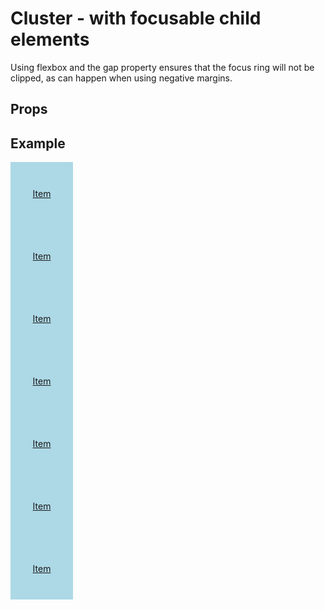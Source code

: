 <script lang="ts">
	import type { Space, JustifyContent, AlignItems } from '$lib/types';
	import Cluster from '$lib/Cluster/index.svelte';
	import Stack from '$lib/Stack/index.svelte';
	import SqueezeContainer from '$lib/SqueezeContainer/index.svelte';
	import PropSelect from '$lib/PropSelect/index.svelte';

	import {
		space_options,
		justify_content_options,
		align_items_options
	} from '../../preview-content/options';

	let clusterSpace: Space = 'var(--s-1)';
	let clusterJustifyContent: JustifyContent = 'flex-start';
	let alignItems: AlignItems = 'center';
</script>

<style>
	.item {
		display: flex;
		align-items: center;
		justify-content: center;
		width: 100px;
		height: 100px;
		background-color: lightblue;
	}

	.item--short {
		height: 50px;
	}

	.item--tall {
		height: 150px;
	}

	.item--outer {
		background-color: lightsalmon;
	}

	.cluster__grow {
		background-color: pink;
	}

	:global(.test) {
		border: 1px solid red;
	}
</style>

# Cluster - with focusable child elements

Using flexbox and the gap property ensures that the focus ring will not be clipped, as can happen when using negative margins.

## Props

<PropSelect options={space_options} name="clusterSpace" bind:value={clusterSpace} />

<PropSelect
	options={justify_content_options}
	name="clusterJustifyContent"
	bind:value={clusterJustifyContent}
/>
<PropSelect options={align_items_options} name="alignItems" bind:value={alignItems} />

## Example

<SqueezeContainer>
	<Cluster {clusterSpace} {clusterJustifyContent} {alignItems}>
		<a class="item" href="https://www.nature.com">Item</a>
		<a class="item" href="https://www.nature.com">Item</a>
		<a class="item" href="https://www.nature.com">Item</a>
		<a class="item" href="https://www.nature.com">Item</a>
		<a class="item" href="https://www.nature.com">Item</a>
		<a class="item" href="https://www.nature.com">Item</a>
		<a class="item" href="https://www.nature.com">Item</a>
	</Cluster>
</SqueezeContainer>
